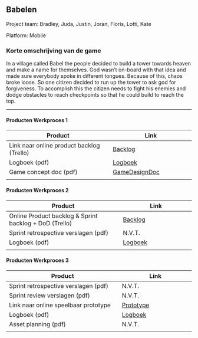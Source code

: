 ## Babelen
Project team: Bradley, Juda, Justin, Joran, Floris, Lotti, Kate

Platform:
Mobile

### Korte omschrijving van de game
In a village called Babel the people decided to build a tower towards heaven and make a name for themselves.
God wasn’t on-board with that idea and made sure everybody spoke in different tongues. Because of this, chaos broke loose.
So one citizen decided to run up the tower to ask god for forgiveness. To accomplish this the citizen needs to fight his enemies and dodge obstacles to reach checkpoints so that he could build to reach the top.

---
#### Producten Werkproces 1
| Product  | Link |
| ------ |  ------ |
| Link naar online product backlog (Trello) | [Backlog]
| Logboek (pdf)                             | [Logboek]
| Game concept doc (pdf)                    | [GameDesignDoc]
|<img width=500/>|<img width=300/>|

#### Producten Werkproces 2
| Product  | Link |
| ------ |  ------ |
| Online Product backlog & Sprint backlog + DoD (Trello)    | [Backlog]
| Sprint retrospective verslagen (pdf)                      | N.V.T.
| Logboek (pdf)                                             | [Logboek]
|<img width=500/>|<img width=300/>|

#### Producten Werkproces 3
| Product  | Link |
| ------ |  ------ |
| Sprint retrospective verslagen (pdf)  | N.V.T.
| Sprint review verslagen (pdf)         | N.V.T.
| Link naar online speelbaar prototype  | [Prototype]
| Logboek (pdf)                         | [Logboek]
| Asset planning (pdf)                  | N.V.T.
|<img width=500/>|<img width=300/>|

   [Backlog]: <https://trello.com/b/mT5J1Lyx/mythe-main>
   [Logboek]: <https://docs.google.com/spreadsheets/d/1B-DbonBlKbj2CZoGWYCquxQ7cTIP1OIGHRmGootlhRI/edit#gid=0>
   [GameDesignDoc]: <https://github.com/BerendWeij/agp_inlever_template/blob/master/producten/GameDesignDoc.pdf>
   [RetrospectiveVerslagen]: <https://github.com/BerendWeij/agp_inlever_template/blob/master/producten/RetrospectiveVerslagen.pdf>
   [ReviewVerslagen]: <https://github.com/BerendWeij/agp_inlever_template/blob/master/producten/ReviewVerslagen.pdf>
   [Prototype]: <https://www.mijnmytheprototype.nl>
   [AssetPlanning]: <https://github.com/BerendWeij/agp_inlever_template/blob/master/producten/AssetPlanning.pdf>
